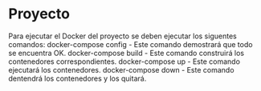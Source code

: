# Proyecto

Para ejecutar el Docker del proyecto se deben ejecutar los siguentes comandos:
docker-compose config - Este comando demostrará que todo se encuentra OK.
docker-compose build - Este comando construirá los contenedores correspondientes.
docker-compose up - Este comando ejecutará los contenedores.
docker-compose down - Este comando dentendrá los contenedores y los quitará.